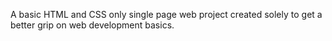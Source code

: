 A basic HTML and CSS only single page web project created solely to get a better grip on web development basics.
